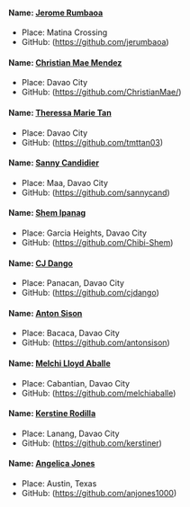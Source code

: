 #### Name: [Jerome Rumbaoa](https://github.com/jerumbaoa)
- Place: Matina Crossing
- GitHub: (https://github.com/jerumbaoa)

#### Name: [Christian Mae Mendez](https://github.com/ChristianMae/)
- Place: Davao City
- GitHub: (https://github.com/ChristianMae/)

#### Name: [Theressa Marie Tan](https://github.com/tmttan03)
- Place: Davao City
- GitHub: (https://github.com/tmttan03)

#### Name: [Sanny Candidier](https://github.com/sannycand)
- Place: Maa, Davao City
- GitHub: (https://github.com/sannycand)

#### Name: [Shem Ipanag](https://github.com/Chibi-Shem)
- Place: Garcia Heights, Davao City
- GitHub: (https://github.com/Chibi-Shem)

#### Name: [CJ Dango](https://github.com/cjdango)
- Place: Panacan, Davao City
- GitHub: (https://github.com/cjdango)

#### Name: [Anton Sison](https://github.com/antonsison)
- Place: Bacaca, Davao City
- GitHub: (https://github.com/antonsison)

#### Name: [Melchi Lloyd Aballe](https://github.com/melchiaballe)
- Place: Cabantian, Davao City
- GitHub: (https://github.com/melchiaballe)

#### Name: [Kerstine Rodilla](https://github.com/kerstiner)
- Place: Lanang, Davao City
- GitHub: (https://github.com/kerstiner)


#### Name: [Angelica Jones](https://github.com/anjones1000)
- Place: Austin, Texas
- GitHub: (https://github.com/anjones1000)

